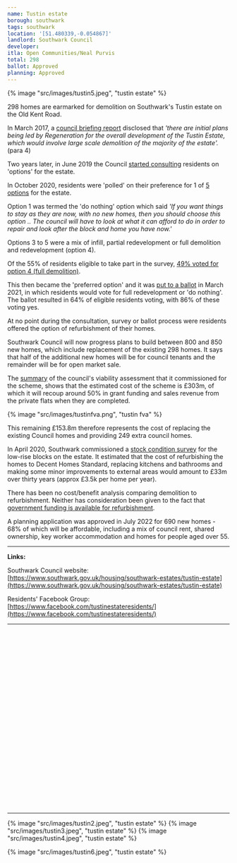```yaml
---
name: Tustin estate 
borough: southwark
tags: southwark
location: '[51.480339,-0.054867]'
landlord: Southwark Council
developer:
itla: Open Communities/Neal Purvis
total: 298
ballot: Approved
planning: Approved
---
```

{% image "src/images/tustin5.jpeg", "tustin estate" %}

298 homes are earmarked for demolition on Southwark's Tustin estate on the Old Kent Road.

In March 2017, a [council briefing report](http://moderngov.southwark.gov.uk/documents/s67406/Report.pdf) disclosed that _'there are initial plans being led by Regeneration for the overall development of the Tustin Estate, which would involve large scale demolition of the majority of the estate'._ (para 4)

Two years later, in June 2019 the Council [started consulting](https://www.southwark.gov.uk/housing/southwark-estates/tustin-estate?chapter=5) residents on 'options' for the estate.

In October 2020, residents were 'polled' on their preference for 1 of [5 options](https://www.southwark.gov.uk/assets/attach/18783/Future-of-Tustin-Estate-Options-Information-Booklet.pdf) for the estate.

Option 1 was termed the 'do nothing' option which said _'If you want things to stay as they are now, with no new homes, then you should choose this option .. The council will have to look at what it can afford to do in order to repair and look after the block and home you have now.'_

Options 3 to 5 were a mix of infill, partial redevelopment or full demolition and redevelopment (option 4).

Of the 55% of residents eligible to take part in the survey, [49% voted for option 4 (full demolition)](https://www.southwark.gov.uk/housing/southwark-estates/tustin-estate?chapter=7).

This then became the 'preferred option' and it was [put to a ballot](https://www.southwark.gov.uk/housing/southwark-estates/tustin-estate?chapter=8) in March 2021, in which residents would vote for full redevelopment or 'do nothing'. The ballot resulted in 64% of eligible residents voting, with 86% of these voting yes.

At no point during the consultation, survey or ballot process were residents offered the option of refurbishment of their homes.  

Southwark Council will now progress plans to build between 800 and 850 new homes, which include replacement of the existing 298 homes. It says that half of the additional new homes will be for council tenants and the remainder will be for open market sale.

The [summary](/images/tustinfvasummary.pdf) of the council's viability assessment that it commissioned for the scheme, shows that the estimated cost of the scheme is £303m, of which it will recoup around 50% in grant funding and sales revenue from the private flats when they are completed.

{% image "src/images/tustinfva.png", "tustin fva" %}

This remaining £153.8m therefore represents the cost of replacing the existing Council homes and providing 249 extra council homes.

In April 2020, Southwark commissioned a [stock condition survey](/images/tustinsurvey.pdf) for the low-rise blocks on the estate. It estimated that the cost of refurbishing the homes to Decent Homes Standard, replacing kitchens and bathrooms and making some minor improvements to external areas would amount to £33m over thirty years (approx £3.5k per home per year).

There has been no cost/benefit analysis comparing demolition to refurbishment. Neither has consideration been given to the fact that [government funding is available for refurbishment](https://londonnewsonline.co.uk/housing-estate-next-to-grenfell-tower-will-receive-a-carbon-neutral-overhaul-funded-by-the-council/).

A planning application was approved in July 2022 for 690 new homes - 68% of which will be affordable, including a mix of council rent, shared ownership, key worker accommodation and homes for people aged over 55.

---

__Links:__  

Southwark Council website: [https://www.southwark.gov.uk/housing/southwark-estates/tustin-estate](https://www.southwark.gov.uk/housing/southwark-estates/tustin-estate)

Residents' Facebook Group: [https://www.facebook.com/tustinestateresidents/](https://www.facebook.com/tustinestateresidents/)

---

<!------------THE CODE BELOW RENDERS THE MAP - DO NOT EDIT! ---------------------------->

<div id="map" style="width: 100%; height: 400px;"></div>

<script>
  var map = L.map('map').setView({{ location }}, 13);
  L.tileLayer('https://tile.openstreetmap.org/{z}/{x}/{y}.png', {
  maxZoom: 19,
attribution: '&copy; <a href="http://www.openstreetmap.org/copyright">OpenStreetMap</a>'
}).addTo(map);
var circle = L.circle({{ location }}, {
    color: 'red',
    fillColor: '#f03',
    fillOpacity: 0.5,
    radius: 500
}).addTo(map);
</script>

---

 {% image "src/images/tustin2.jpeg", "tustin estate" %}
  {% image "src/images/tustin3.jpeg", "tustin estate" %}
  {% image "src/images/tustin4.jpeg", "tustin estate" %}
  
  {% image "src/images/tustin6.jpeg", "tustin estate" %}

